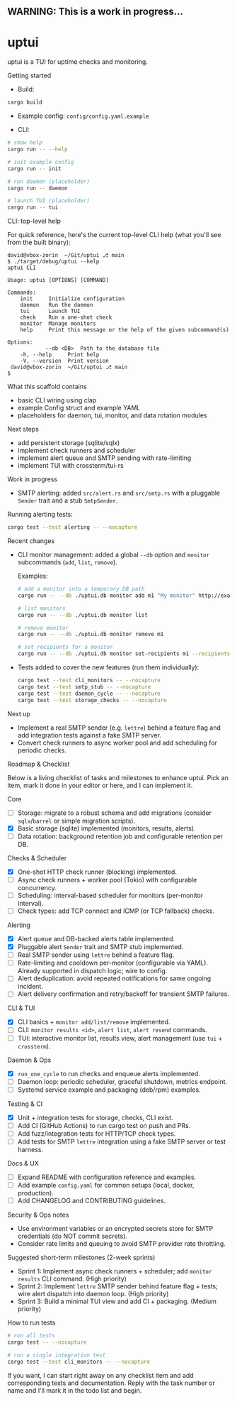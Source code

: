 ## WARNING: This is a work in progress...

# uptui

uptui is a TUI for uptime checks and monitoring.

Getting started

- Build:

```bash
cargo build
```

- Example config: `config/config.yaml.example`

- CLI:

```bash
# show help
cargo run -- --help

# init example config
cargo run -- init

# run daemon (placeholder)
cargo run -- daemon

# launch TUI (placeholder)
cargo run -- tui
```

CLI: top-level help

For quick reference, here's the current top-level CLI help (what you'll see from the built binary):

```text
david@vbox-zorin  ~/Git/uptui ⎇ main 
$ ./target/debug/uptui --help
uptui CLI

Usage: uptui [OPTIONS] [COMMAND]

Commands:
	init     Initialize configuration
	daemon   Run the daemon
	tui      Launch TUI
	check    Run a one-shot check
	monitor  Manage monitors
	help     Print this message or the help of the given subcommand(s)

Options:
			--db <DB>  Path to the database file
	-h, --help     Print help
	-V, --version  Print version
 david@vbox-zorin  ~/Git/uptui ⎇ main 
$ 
```

What this scaffold contains

- basic CLI wiring using clap
- example Config struct and example YAML
- placeholders for daemon, tui, monitor, and data rotation modules

Next steps

- add persistent storage (sqlite/sqlx)
- implement check runners and scheduler
- implement alert queue and SMTP sending with rate-limiting
- implement TUI with crossterm/tui-rs

Work in progress

- SMTP alerting: added `src/alert.rs` and `src/smtp.rs` with a pluggable `Sender` trait and a stub `SmtpSender`.

Running alerting tests:

```bash
cargo test --test alerting -- --nocapture
```

Recent changes

- CLI monitor management: added a global `--db` option and `monitor` subcommands (`add`, `list`, `remove`).

	Examples:

	```bash
	# add a monitor into a temporary DB path
	cargo run -- --db ./uptui.db monitor add m1 "My monitor" http://example.local

	# list monitors
	cargo run -- --db ./uptui.db monitor list

	# remove monitor
	cargo run -- --db ./uptui.db monitor remove m1

	# set recipients for a monitor
	cargo run -- --db ./uptui.db monitor set-recipients m1 --recipients ops@example.org,oncall@example.org
	```

- Tests added to cover the new features (run them individually):

	```bash
	cargo test --test cli_monitors -- --nocapture
	cargo test --test smtp_stub -- --nocapture
	cargo test --test daemon_cycle -- --nocapture
	cargo test --test storage_checks -- --nocapture
	```

Next up

- Implement a real SMTP sender (e.g. `lettre`) behind a feature flag and add integration tests against a fake SMTP server.
- Convert check runners to async worker pool and add scheduling for periodic checks.

Roadmap & Checklist

Below is a living checklist of tasks and milestones to enhance uptui. Pick an item, mark it done in your editor or here, and I can implement it.

Core
- [ ] Storage: migrate to a robust schema and add migrations (consider `sqlx`/`barrel` or simple migration scripts).
- [x] Basic storage (sqlite) implemented (monitors, results, alerts).
- [ ] Data rotation: background retention job and configurable retention per DB.

Checks & Scheduler
- [x] One-shot HTTP check runner (blocking) implemented.
- [ ] Async check runners + worker pool (Tokio) with configurable concurrency.
- [ ] Scheduling: interval-based scheduler for monitors (per-monitor interval).
- [ ] Check types: add TCP connect and ICMP (or TCP fallback) checks.

Alerting
- [x] Alert queue and DB-backed alerts table implemented.
- [x] Pluggable alert `Sender` trait and SMTP stub implemented.
- [ ] Real SMTP sender using `lettre` behind a feature flag.
- [ ] Rate-limiting and cooldown per-monitor (configurable via YAML). Already supported in dispatch logic; wire to config.
- [ ] Alert deduplication: avoid repeated notifications for same ongoing incident.
- [ ] Alert delivery confirmation and retry/backoff for transient SMTP failures.

CLI & TUI
- [x] CLI basics + `monitor add/list/remove` implemented.
- [ ] CLI: `monitor results <id>`, `alert list`, `alert resend` commands.
- [ ] TUI: interactive monitor list, results view, alert management (use `tui` + `crossterm`).

Daemon & Ops
- [x] `run_one_cycle` to run checks and enqueue alerts implemented.
- [ ] Daemon loop: periodic scheduler, graceful shutdown, metrics endpoint.
- [ ] Systemd service example and packaging (deb/rpm) examples.

Testing & CI
- [x] Unit + integration tests for storage, checks, CLI exist.
- [ ] Add CI (GitHub Actions) to run cargo test on push and PRs.
- [ ] Add fuzz/integration tests for HTTP/TCP check types.
- [ ] Add tests for SMTP `lettre` integration using a fake SMTP server or test harness.

Docs & UX
- [ ] Expand README with configuration reference and examples.
- [ ] Add example `config.yaml` for common setups (local, docker, production).
- [ ] Add CHANGELOG and CONTRIBUTING guidelines.

Security & Ops notes
- Use environment variables or an encrypted secrets store for SMTP credentials (do NOT commit secrets).
- Consider rate limits and queuing to avoid SMTP provider rate throttling.

Suggested short-term milestones (2-week sprints)
- Sprint 1: Implement async check runners + scheduler; add `monitor results` CLI command. (High priority)
- Sprint 2: Implement `lettre` SMTP sender behind feature flag + tests; wire alert dispatch into daemon loop. (High priority)
- Sprint 3: Build a minimal TUI view and add CI + packaging. (Medium priority)

How to run tests

```bash
# run all tests
cargo test -- --nocapture

# run a single integration test
cargo test --test cli_monitors -- --nocapture
```

If you want, I can start right away on any checklist item and add corresponding tests and documentation. Reply with the task number or name and I'll mark it in the todo list and begin. 


